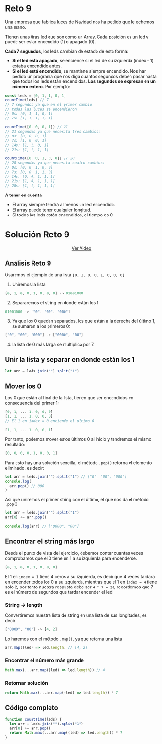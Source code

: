 # Reto 9

Una empresa que fabrica luces de Navidad nos ha pedido que le echemos una mano.

Tienen unas tiras led que son como un Array. Cada posición es un led y puede ser estar encendido (1) o apagado (0).

**Cada 7 segundos**, los leds cambian de estado de esta forma:

 - **Si el led está apagado**, se enciende si el led de su izquierda (index - 1) estaba encendido antes.
 - **Si el led está encendido**, se mantiene siempre encendido.
Nos han pedido un programa que nos diga cuantos segundos deben pasar hasta que todos los leds están encendidos. **Los segundos se expresan en un número entero**. Por ejemplo:

```js
const leds = [0, 1, 1, 0, 1]
countTime(leds) // 7
// 7 segundos ya que en el primer cambio
// todas las luces se encendieron
// 0s: [0, 1, 1, 0, 1]
// 7s: [1, 1, 1, 1, 1]

countTime([0, 0, 0, 1]) // 21
// 21 segundos ya que necesita tres cambios:
// 0s: [0, 0, 0, 1]
// 7s: [1, 0, 0, 1]
// 14s: [1, 1, 0, 1]
// 21s: [1, 1, 1, 1]

countTime([0, 0, 1, 0, 0]) // 28
// 28 segundos ya que necesita cuatro cambios:
// 0s: [0, 0, 1, 0, 0]
// 7s: [0, 0, 1, 1, 0]
// 14s: [0, 0, 1, 1, 1]
// 21s: [1, 0, 1, 1, 1]
// 28s: [1, 1, 1, 1, 1]
```

**A tener en cuenta**
 - El array siempre tendrá al menos un led encendido.
 - El array puede tener cualquier longitud.
 - Si todos los leds están encendidos, el tiempo es 0.

# Solución Reto 9

<div align="center">
  <a href="https://youtu.be/yvuM5smJ7Zo">Ver Video</a>
</div>

## Análisis Reto 9

Usaremos el ejemplo de una lista `[0, 1, 0, 0, 1, 0, 0, 0]`

1. Uniremos la lista

```js
[0, 1, 0, 0, 1, 0, 0, 0] -> 01001000
```

2. Separaremos el string en donde están los 1

```js
01001000 -> ["0", "00", "000"]
```

3. Ya que los 0 quedan separados, los que están a la derecha del último 1, se sumaran a los primeros 0:

```js
["0", "00", "000"] -> ["0000", "00"]
```

4. la lista de 0 más larga se multiplica por 7.

## Unir la lista y separar en donde están los 1

```js
let arr = leds.join("").split("1")
```

## Mover los 0

Los 0 que están al final de la lista, tienen que ser encendidos en consecuencia del primer 1:

```js
[0, 1, ... 1, 0, 0, 0]
[1, 1, ... 1, 0, 0, 0]
// El 1 en index = 0 enciende el ultimo 0

[1, 1, ... 1, 0, 0, 1]
```

Por tanto, podemos mover estos últimos 0 al inicio y tendremos el mismo resultado:

```js
[0, 0, 0, 0, 1, 0, 0, 1]
```

Para esto hay una solución sencilla, el método `.pop()` retorna el elemento eliminado, es decir:

```js
let arr = leds.join("").split("1") // ["0", "00", "000"]
console.log(
  arr.pop() // 000
)
```

Así que uniremos el primer string con el último, el que nos da el método `.pop()`

```js
let arr = leds.join("").split("1")
arr[0] += arr.pop()

console.log(arr) // ["0000", "00"]
```

## Encontrar el string más largo

Desde el punto de vista del ejercicio, debemos contar cuantas veces comprobamos que el 0 tiene un 1 a su izquierda para encenderse.

```js
[0, 1, 0, 0, 1, 0, 0, 0]
```

El 1 en `index = 1` tiene 4 ceros a su izquierda, es decir que 4 veces tardara en encender todos los 0 a su izquierda, mientras que el 1 en `index = 4` tiene solo 2, por tanto nuestra respusta debe ser `4 * 7 = 28`, recordemos que 7 es el número de segundos que tardar encender el led.

### String -> length

Convertiremos nuestra lista de string en una lista de sus longitudes, es decir:

```js
["0000", "00"] -> [4, 2]
```

Lo haremos con el método `.map()`, ya que retorna una lista

```js
arr.map((led) => led.length) // [4, 2]
```

### Encontrar el número más grande

```js
Math.max(...arr.map((led) => led.length)) // 4
```

### Retornar solución

```js
return Math.max(...arr.map((led) => led.length)) * 7
```

## Código completo

```js
function countTime(leds) {
  let arr = leds.join("").split("1")
  arr[0] += arr.pop()
  return Math.max(...arr.map((led) => led.length)) * 7
}
```